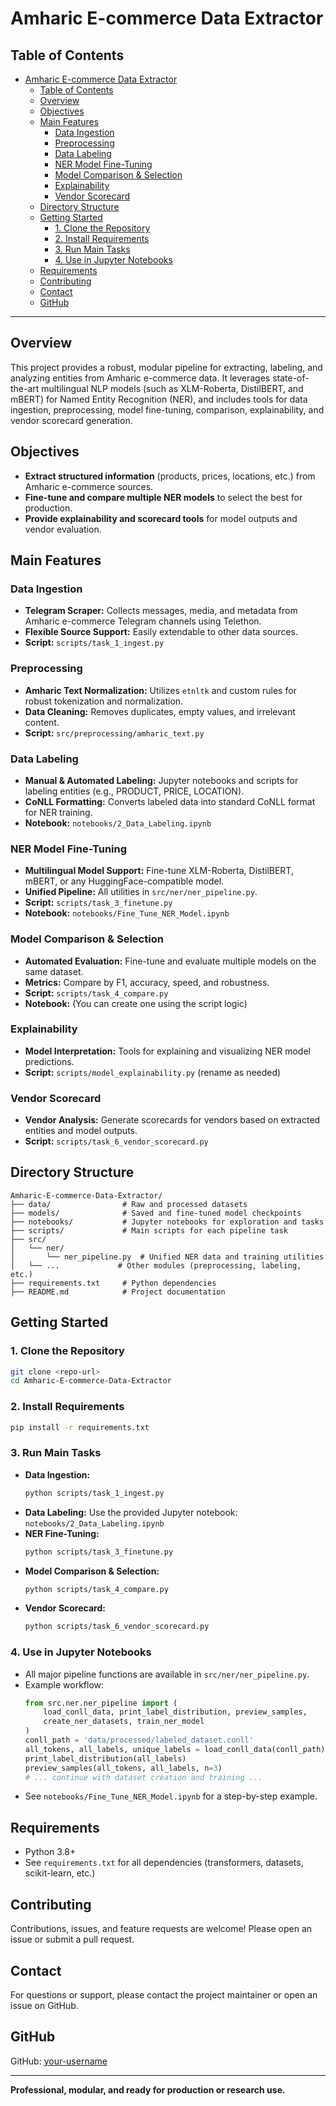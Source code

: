 # Amharic E-commerce Data Extractor

## Table of Contents
- [Amharic E-commerce Data Extractor](#amharic-e-commerce-data-extractor)
  - [Table of Contents](#table-of-contents)
  - [Overview](#overview)
  - [Objectives](#objectives)
  - [Main Features](#main-features)
    - [Data Ingestion](#data-ingestion)
    - [Preprocessing](#preprocessing)
    - [Data Labeling](#data-labeling)
    - [NER Model Fine-Tuning](#ner-model-fine-tuning)
    - [Model Comparison \& Selection](#model-comparison--selection)
    - [Explainability](#explainability)
    - [Vendor Scorecard](#vendor-scorecard)
  - [Directory Structure](#directory-structure)
  - [Getting Started](#getting-started)
    - [1. Clone the Repository](#1-clone-the-repository)
    - [2. Install Requirements](#2-install-requirements)
    - [3. Run Main Tasks](#3-run-main-tasks)
    - [4. Use in Jupyter Notebooks](#4-use-in-jupyter-notebooks)
  - [Requirements](#requirements)
  - [Contributing](#contributing)
  - [Contact](#contact)
  - [GitHub](#github)

---

## Overview
This project provides a robust, modular pipeline for extracting, labeling, and analyzing entities from Amharic e-commerce data. It leverages state-of-the-art multilingual NLP models (such as XLM-Roberta, DistilBERT, and mBERT) for Named Entity Recognition (NER), and includes tools for data ingestion, preprocessing, model fine-tuning, comparison, explainability, and vendor scorecard generation.

## Objectives
- **Extract structured information** (products, prices, locations, etc.) from Amharic e-commerce sources.
- **Fine-tune and compare multiple NER models** to select the best for production.
- **Provide explainability and scorecard tools** for model outputs and vendor evaluation.

## Main Features

### Data Ingestion
- **Telegram Scraper:** Collects messages, media, and metadata from Amharic e-commerce Telegram channels using Telethon.
- **Flexible Source Support:** Easily extendable to other data sources.
- **Script:** `scripts/task_1_ingest.py`

### Preprocessing
- **Amharic Text Normalization:** Utilizes `etnltk` and custom rules for robust tokenization and normalization.
- **Data Cleaning:** Removes duplicates, empty values, and irrelevant content.
- **Script:** `src/preprocessing/amharic_text.py`

### Data Labeling
- **Manual & Automated Labeling:** Jupyter notebooks and scripts for labeling entities (e.g., PRODUCT, PRICE, LOCATION).
- **CoNLL Formatting:** Converts labeled data into standard CoNLL format for NER training.
- **Notebook:** `notebooks/2_Data_Labeling.ipynb`

### NER Model Fine-Tuning
- **Multilingual Model Support:** Fine-tune XLM-Roberta, DistilBERT, mBERT, or any HuggingFace-compatible model.
- **Unified Pipeline:** All utilities in `src/ner/ner_pipeline.py`.
- **Script:** `scripts/task_3_finetune.py`
- **Notebook:** `notebooks/Fine_Tune_NER_Model.ipynb`

### Model Comparison & Selection
- **Automated Evaluation:** Fine-tune and evaluate multiple models on the same dataset.
- **Metrics:** Compare by F1, accuracy, speed, and robustness.
- **Script:** `scripts/task_4_compare.py`
- **Notebook:** (You can create one using the script logic)

### Explainability
- **Model Interpretation:** Tools for explaining and visualizing NER model predictions.
- **Script:** `scripts/model_explainability.py` (rename as needed)

### Vendor Scorecard
- **Vendor Analysis:** Generate scorecards for vendors based on extracted entities and model outputs.
- **Script:** `scripts/task_6_vendor_scorecard.py`

## Directory Structure
```
Amharic-E-commerce-Data-Extractor/
├── data/                # Raw and processed datasets
├── models/              # Saved and fine-tuned model checkpoints
├── notebooks/           # Jupyter notebooks for exploration and tasks
├── scripts/             # Main scripts for each pipeline task
├── src/
│   └── ner/
│       └── ner_pipeline.py  # Unified NER data and training utilities
│   └── ...             # Other modules (preprocessing, labeling, etc.)
├── requirements.txt     # Python dependencies
├── README.md            # Project documentation
```

## Getting Started

### 1. Clone the Repository
```bash
git clone <repo-url>
cd Amharic-E-commerce-Data-Extractor
```

### 2. Install Requirements
```bash
pip install -r requirements.txt
```

### 3. Run Main Tasks
- **Data Ingestion:**
  ```bash
  python scripts/task_1_ingest.py
  ```
- **Data Labeling:**
  Use the provided Jupyter notebook: `notebooks/2_Data_Labeling.ipynb`
- **NER Fine-Tuning:**
  ```bash
  python scripts/task_3_finetune.py
  ```
- **Model Comparison & Selection:**
  ```bash
  python scripts/task_4_compare.py
  ```
- **Vendor Scorecard:**
  ```bash
  python scripts/task_6_vendor_scorecard.py
  ```

### 4. Use in Jupyter Notebooks
- All major pipeline functions are available in `src/ner/ner_pipeline.py`.
- Example workflow:
  ```python
  from src.ner.ner_pipeline import (
      load_conll_data, print_label_distribution, preview_samples,
      create_ner_datasets, train_ner_model
  )
  conll_path = 'data/processed/labeled_dataset.conll'
  all_tokens, all_labels, unique_labels = load_conll_data(conll_path)
  print_label_distribution(all_labels)
  preview_samples(all_tokens, all_labels, n=3)
  # ... continue with dataset creation and training ...
  ```
- See `notebooks/Fine_Tune_NER_Model.ipynb` for a step-by-step example.

## Requirements
- Python 3.8+
- See `requirements.txt` for all dependencies (transformers, datasets, scikit-learn, etc.)

## Contributing
Contributions, issues, and feature requests are welcome! Please open an issue or submit a pull request.

## Contact
For questions or support, please contact the project maintainer or open an issue on GitHub.

## GitHub
GitHub: [your-username](https://github.com/wondifraw)

---
**Professional, modular, and ready for production or research use.**